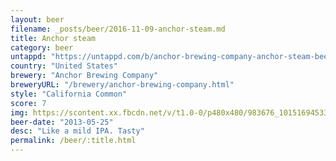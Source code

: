 ```yaml
---
layout: beer
filename: _posts/beer/2016-11-09-anchor-steam.md
title: Anchor steam
category: beer
untappd: "https://untappd.com/b/anchor-brewing-company-anchor-steam-beer/6204"
country: "United States"
brewery: "Anchor Brewing Company"
breweryURL: "/brewery/anchor-brewing-company.html"
style: "California Common"
score: 7
img: https://scontent.xx.fbcdn.net/v/t1.0-0/p480x480/983676_10151694533228745_78503103_n.jpg?oh=688a5d0d78ba46c5c9b1964fc1e7c336&oe=5948A4BF
beer-date: "2013-05-25"
desc: "Like a mild IPA. Tasty"
permalink: /beer/:title.html
---
```

